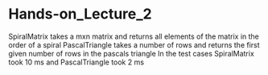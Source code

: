 # Hands-on_Lecture_2
SpiralMatrix takes a mxn matrix and returns all elements of the matrix in the order of a spiral
PascalTriangle takes a number of rows and returns the first given number of rows in the pascals triangle
In the test cases SpiralMatrix took 10 ms and PascalTriangle took 2 ms
